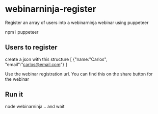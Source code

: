 # webinarninja-register
Register an array of users into a webinarninja webinar using puppeteer

npm i puppeteer

## Users to register
create a json with this structure
[
{"name:"Carlos", "email":"carlos@email.com"}
]

Use the webinar registration url. You can find this on the share button for the webinar

## Run it
node webinarninja
.. and wait



